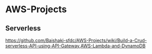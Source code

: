 # AWS-Projects
## Serverless
https://github.com/Baishaki-sfdc/AWS-Projects/wiki/Build-a-Crud-serverless-API-using-API-Gateway,AWS-Lambda-and-DynamoDB
